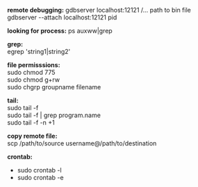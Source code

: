 
**remote debugging:**
gdbserver localhost:12121 /... path to bin file  
gdbserver --attach localhost:12121 pid

**looking for process:** ps auxww|grep <process name>

**grep:**  
egrep 'string1|string2'

**file permisssions:**  
sudo chmod 775 <file name>  
sudo chmod g+rw  
sudo chgrp groupname filename

**tail:**  
sudo tail -f <file name>  
sudo tail -f <file name> | grep program.name   
sudo tail -f -n +1

**copy remote file:**  
scp /path/to/source username@/path/to/destination

**crontab:**
* sudo crontab -l  
* sudo crontab -e
